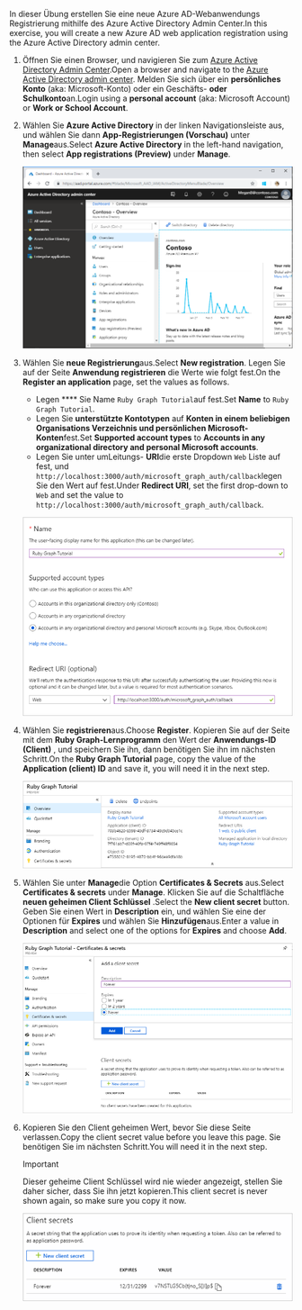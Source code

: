 <!-- markdownlint-disable MD002 MD041 -->

<span data-ttu-id="5d276-101">In dieser Übung erstellen Sie eine neue Azure AD-Webanwendungs Registrierung mithilfe des Azure Active Directory Admin Center.</span><span class="sxs-lookup"><span data-stu-id="5d276-101">In this exercise, you will create a new Azure AD web application registration using the Azure Active Directory admin center.</span></span>

1. <span data-ttu-id="5d276-102">Öffnen Sie einen Browser, und navigieren Sie zum [Azure Active Directory Admin Center](https://aad.portal.azure.com).</span><span class="sxs-lookup"><span data-stu-id="5d276-102">Open a browser and navigate to the [Azure Active Directory admin center](https://aad.portal.azure.com).</span></span> <span data-ttu-id="5d276-103">Melden Sie sich über ein **persönliches Konto** (aka: Microsoft-Konto) oder ein Geschäfts- **oder Schulkonto**an.</span><span class="sxs-lookup"><span data-stu-id="5d276-103">Login using a **personal account** (aka: Microsoft Account) or **Work or School Account**.</span></span>

1. <span data-ttu-id="5d276-104">Wählen Sie **Azure Active Directory** in der linken Navigationsleiste aus, und wählen Sie dann **App-Registrierungen (Vorschau)** unter **Manage**aus.</span><span class="sxs-lookup"><span data-stu-id="5d276-104">Select **Azure Active Directory** in the left-hand navigation, then select **App registrations (Preview)** under **Manage**.</span></span>

    ![<span data-ttu-id="5d276-105">Screenshot der APP-Registrierungen</span><span class="sxs-lookup"><span data-stu-id="5d276-105">A screenshot of the App registrations</span></span> ](./images/aad-portal-app-registrations.png)

1. <span data-ttu-id="5d276-106">Wählen Sie **neue Registrierung**aus.</span><span class="sxs-lookup"><span data-stu-id="5d276-106">Select **New registration**.</span></span> <span data-ttu-id="5d276-107">Legen Sie auf der Seite **Anwendung registrieren** die Werte wie folgt fest.</span><span class="sxs-lookup"><span data-stu-id="5d276-107">On the **Register an application** page, set the values as follows.</span></span>

    - <span data-ttu-id="5d276-108">Legen \*\*\*\* Sie Name `Ruby Graph Tutorial`auf fest.</span><span class="sxs-lookup"><span data-stu-id="5d276-108">Set **Name** to `Ruby Graph Tutorial`.</span></span>
    - <span data-ttu-id="5d276-109">Legen Sie **unterstützte Kontotypen** auf **Konten in einem beliebigen Organisations Verzeichnis und persönlichen Microsoft-Konten**fest.</span><span class="sxs-lookup"><span data-stu-id="5d276-109">Set **Supported account types** to **Accounts in any organizational directory and personal Microsoft accounts**.</span></span>
    - <span data-ttu-id="5d276-110">Legen Sie unter umLeitungs- **URI**die erste Dropdown `Web` Liste auf fest, und `http://localhost:3000/auth/microsoft_graph_auth/callback`legen Sie den Wert auf fest.</span><span class="sxs-lookup"><span data-stu-id="5d276-110">Under **Redirect URI**, set the first drop-down to `Web` and set the value to `http://localhost:3000/auth/microsoft_graph_auth/callback`.</span></span>

    ![Screenshot der Seite "Registrieren einer Anwendung"](./images/aad-register-an-app.png)

1. <span data-ttu-id="5d276-112">Wählen Sie **registrieren**aus.</span><span class="sxs-lookup"><span data-stu-id="5d276-112">Choose **Register**.</span></span> <span data-ttu-id="5d276-113">Kopieren Sie auf der Seite mit dem **Ruby Graph-Lernprogramm** den Wert der **Anwendungs-ID (Client)** , und speichern Sie ihn, dann benötigen Sie ihn im nächsten Schritt.</span><span class="sxs-lookup"><span data-stu-id="5d276-113">On the **Ruby Graph Tutorial** page, copy the value of the **Application (client) ID** and save it, you will need it in the next step.</span></span>

    ![Screenshot der Anwendungs-ID der neuen App-Registrierung](./images/aad-application-id.png)

1. <span data-ttu-id="5d276-115">Wählen Sie unter **Manage**die Option **Certificates & Secrets** aus.</span><span class="sxs-lookup"><span data-stu-id="5d276-115">Select **Certificates & secrets** under **Manage**.</span></span> <span data-ttu-id="5d276-116">Klicken Sie auf die Schaltfläche **neuen geheimen Client Schlüssel** .</span><span class="sxs-lookup"><span data-stu-id="5d276-116">Select the **New client secret** button.</span></span> <span data-ttu-id="5d276-117">Geben Sie einen Wert in **Description** ein, und wählen Sie eine der Optionen für **Expires** und wählen Sie **Hinzufügen**aus.</span><span class="sxs-lookup"><span data-stu-id="5d276-117">Enter a value in **Description** and select one of the options for **Expires** and choose **Add**.</span></span>

    ![Screenshot des Dialogfelds zum Hinzufügen eines geheimen Clients](./images/aad-new-client-secret.png)

1. <span data-ttu-id="5d276-119">Kopieren Sie den Client geheimen Wert, bevor Sie diese Seite verlassen.</span><span class="sxs-lookup"><span data-stu-id="5d276-119">Copy the client secret value before you leave this page.</span></span> <span data-ttu-id="5d276-120">Sie benötigen Sie im nächsten Schritt.</span><span class="sxs-lookup"><span data-stu-id="5d276-120">You will need it in the next step.</span></span>

    > [!IMPORTANT]
    > <span data-ttu-id="5d276-121">Dieser geheime Client Schlüssel wird nie wieder angezeigt, stellen Sie daher sicher, dass Sie ihn jetzt kopieren.</span><span class="sxs-lookup"><span data-stu-id="5d276-121">This client secret is never shown again, so make sure you copy it now.</span></span>

    ![Screenshot des neu hinzugefügten geheimen Clients](./images/aad-copy-client-secret.png)
